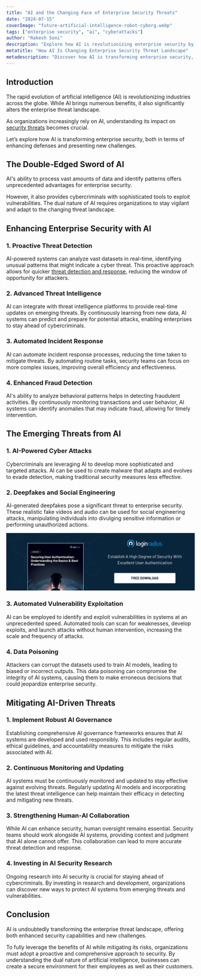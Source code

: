 ```yaml
---
title: "AI and the Changing Face of Enterprise Security Threats"
date: "2024-07-15"
coverImage: "future-artificial-intelligence-robot-cyborg.webp"
tags: ["enterprise security", "ai", "cyberattacks"]
author: "Rakesh Soni"
description: "Explore how AI is revolutionizing enterprise security by improving threat detection, prevention, and response. Learn about the new challenges and opportunities that AI brings to the cybersecurity landscape."
metatitle: "How AI Is Changing Enterprise Security Threat Landscape"
metadescription: "Discover how AI is transforming enterprise security, reshaping threat detection, and enhancing protection measures against sophisticated cyber threats."
---
```


## Introduction

The rapid evolution of artificial intelligence (AI) is revolutionizing industries across the globe. While AI brings numerous benefits, it also significantly alters the enterprise threat landscape.

As organizations increasingly rely on AI, understanding its impact on [security threats](https://www.loginradius.com/resource/whitepaper/enterprise-security-principles/) becomes crucial.

Let’s explore how AI is transforming enterprise security, both in terms of enhancing defenses and presenting new challenges.

## The Double-Edged Sword of AI

AI's ability to process vast amounts of data and identify patterns offers unprecedented advantages for enterprise security.

However, it also provides cybercriminals with sophisticated tools to exploit vulnerabilities. The dual nature of AI requires organizations to stay vigilant and adapt to the changing threat landscape.

## Enhancing Enterprise Security with AI

### 1. Proactive Threat Detection

AI-powered systems can analyze vast datasets in real-time, identifying unusual patterns that might indicate a cyber threat. This proactive approach allows for quicker [threat detection and response,](https://www.loginradius.com/blog/identity/advanced-identity-security-based-attacks/) reducing the window of opportunity for attackers.

### 2. Advanced Threat Intelligence

AI can integrate with threat intelligence platforms to provide real-time updates on emerging threats. By continuously learning from new data, AI systems can predict and prepare for potential attacks, enabling enterprises to stay ahead of cybercriminals.

### 3. Automated Incident Response

AI can automate incident response processes, reducing the time taken to mitigate threats. By automating routine tasks, security teams can focus on more complex issues, improving overall efficiency and effectiveness.

### 4. Enhanced Fraud Detection

AI's ability to analyze behavioral patterns helps in detecting fraudulent activities. By continuously monitoring transactions and user behavior, AI systems can identify anomalies that may indicate fraud, allowing for timely intervention.

## The Emerging Threats from AI

### 1. AI-Powered Cyber Attacks

Cybercriminals are leveraging AI to develop more sophisticated and targeted attacks. AI can be used to create malware that adapts and evolves to evade detection, making traditional security measures less effective.

### 2. Deepfakes and Social Engineering

AI-generated deepfakes pose a significant threat to enterprise security. These realistic fake videos and audio can be used for social engineering attacks, manipulating individuals into divulging sensitive information or performing unauthorized actions.


[![Securing User Authentication: Understanding the Basics & Best Practices](cta.webp)](https://www.loginradius.com/resource/whitepaper/user-authentication-security/)

### 3. Automated Vulnerability Exploitation

AI can be employed to identify and exploit vulnerabilities in systems at an unprecedented speed. Automated tools can scan for weaknesses, develop exploits, and launch attacks without human intervention, increasing the scale and frequency of attacks.

### 4. Data Poisoning

Attackers can corrupt the datasets used to train AI models, leading to biased or incorrect outputs. This data poisoning can compromise the integrity of AI systems, causing them to make erroneous decisions that could jeopardize enterprise security.

## Mitigating AI-Driven Threats

### 1. Implement Robust AI Governance

Establishing comprehensive AI governance frameworks ensures that AI systems are developed and used responsibly. This includes regular audits, ethical guidelines, and accountability measures to mitigate the risks associated with AI.

### 2. Continuous Monitoring and Updating

AI systems must be continuously monitored and updated to stay effective against evolving threats. Regularly updating AI models and incorporating the latest threat intelligence can help maintain their efficacy in detecting and mitigating new threats.

### 3. Strengthening Human-AI Collaboration

While AI can enhance security, human oversight remains essential. Security teams should work alongside AI systems, providing context and judgment that AI alone cannot offer. This collaboration can lead to more accurate threat detection and response.

### 4. Investing in AI Security Research

Ongoing research into AI security is crucial for staying ahead of cybercriminals. By investing in research and development, organizations can discover new ways to protect AI systems from emerging threats and vulnerabilities.

## Conclusion

AI is undoubtedly transforming the enterprise threat landscape, offering both enhanced security capabilities and new challenges.

To fully leverage the benefits of AI while mitigating its risks, organizations must adopt a proactive and comprehensive approach to security. By understanding the dual nature of artificial intelligence, businesses can create a secure environment for their employees as well as their customers.